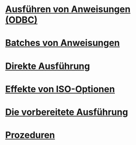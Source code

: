 # [Ausführen von Anweisungen (ODBC)](executing-statements-odbc.md)
# [Batches von Anweisungen](batches-of-statements.md)
# [Direkte Ausführung](direct-execution.md)
# [Effekte von ISO-Optionen](effects-of-iso-options.md)
# [Die vorbereitete Ausführung](prepared-execution.md)
# [Prozeduren](procedures.md)

